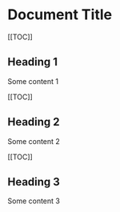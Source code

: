 Document Title
==============

[[TOC]]

Heading 1
---------

Some content 1

[[TOC]]

Heading 2
---------

Some content 2

[[TOC]]

Heading 3
---------

Some content 3